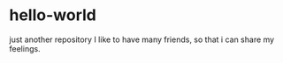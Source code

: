 # hello-world
just another repository
I like to have many friends, so that i can share my feelings.
